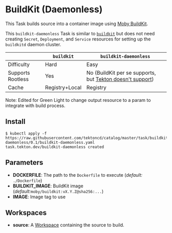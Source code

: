 # BuildKit (Daemonless)

This Task builds source into a container image using [Moby BuildKit](https://github.com/moby/buildkit).

This `buildkit-daemonless` Task is similar to [`buildkit`](../buildkit) but does not need creating `Secret`, `Deployment`, and `Service` resources for setting up the `buildkitd` daemon cluster.

|                  | `buildkit`     | `buildkit-daemonless`|
|------------------|----------------|----------------------|
|Difficulty        | Hard           | Easy                 |
|Supports Rootless | Yes            | No (BuildKit per se supports, but [Tekton doesn't support](https://github.com/tektoncd/pipeline/issues/852))|
|Cache             | Registry+Local | Registry             |

Note: Edited for Green Light to change output resource to a param to integrate with build process.

## Install

```console
$ kubectl apply -f https://raw.githubusercontent.com/tektoncd/catalog/master/task/buildkit-daemonless/0.1/buildkit-daemonless.yaml
task.tekton.dev/buildkit-daemonless created
```

## Parameters

* **DOCKERFILE**: The path to the `Dockerfile` to execute (_default:_  `./Dockerfile`)
* **BUILDKIT_IMAGE**: BuildKit image (_default:_`moby/buildkit:vX.Y.Z@sha256:...`)
* **IMAGE**: Image tag to use

## Workspaces

* **source**: A [Workspace](https://github.com/tektoncd/pipeline/blob/master/docs/workspaces.md) containing the source to build.
